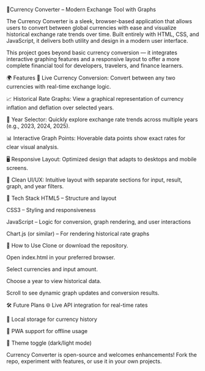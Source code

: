 💱Currency Converter – Modern Exchange Tool with Graphs

The Currency Converter is a sleek, browser-based application that allows users to convert between global currencies with ease and visualize historical exchange rate trends over time. Built entirely with HTML, CSS, and JavaScript, it delivers both utility and design in a modern user interface.

This project goes beyond basic currency conversion — it integrates interactive graphing features and a responsive layout to offer a more complete financial tool for developers, travelers, and finance learners.

🌍 Features
🔄 Live Currency Conversion: Convert between any two currencies with real-time exchange logic.

📈 Historical Rate Graphs: View a graphical representation of currency inflation and deflation over selected years.

📅 Year Selector: Quickly explore exchange rate trends across multiple years (e.g., 2023, 2024, 2025).

📊 Interactive Graph Points: Hoverable data points show exact rates for clear visual analysis.

🖥️ Responsive Layout: Optimized design that adapts to desktops and mobile screens.

🎨 Clean UI/UX: Intuitive layout with separate sections for input, result, graph, and year filters.

🧠 Tech Stack
HTML5 – Structure and layout

CSS3 – Styling and responsiveness

JavaScript – Logic for conversion, graph rendering, and user interactions

Chart.js (or similar) – For rendering historical rate graphs

🚀 How to Use
Clone or download the repository.

Open index.html in your preferred browser.

Select currencies and input amount.

Choose a year to view historical data.

Scroll to see dynamic graph updates and conversion results.

🛠️ Future Plans
🌐 Live API integration for real-time rates

💾 Local storage for currency history

📱 PWA support for offline usage

🌙 Theme toggle (dark/light mode)

Currency Converter is open-source and welcomes enhancements! Fork the repo, experiment with features, or use it in your own projects.
